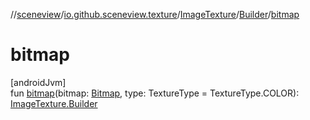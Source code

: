 //[sceneview](../../../../index.md)/[io.github.sceneview.texture](../../index.md)/[ImageTexture](../index.md)/[Builder](index.md)/[bitmap](bitmap.md)

# bitmap

[androidJvm]\
fun [bitmap](bitmap.md)(bitmap: [Bitmap](https://developer.android.com/reference/kotlin/android/graphics/Bitmap.html), type: TextureType = TextureType.COLOR): [ImageTexture.Builder](index.md)
